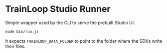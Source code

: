 # TrainLoop Studio Runner

Simple wrapper used by the CLI to serve the prebuilt Studio UI.

```bash
node bin/run.js
```

It expects `TRAINLOOP_DATA_FOLDER` to point to the folder where the SDKs write their files.
